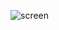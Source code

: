 ![screen](https://user-images.githubusercontent.com/54500106/162982067-cfd66ed8-b741-4236-b4b1-5802e0d211ac.gif)
